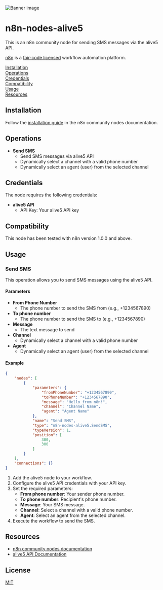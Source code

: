 ![Banner image](https://user-images.githubusercontent.com/10284570/173569848-c624317f-42b1-45a6-ab09-f0ea3c247648.png)

# n8n-nodes-alive5

This is an n8n community node for sending SMS messages via the alive5 API.

[n8n](https://n8n.io/) is a [fair-code licensed](https://docs.n8n.io/reference/license/) workflow automation platform.

[Installation](#installation)  
[Operations](#operations)  
[Credentials](#credentials)  
[Compatibility](#compatibility)  
[Usage](#usage)  
[Resources](#resources)

## Installation

Follow the [installation guide](https://docs.n8n.io/integrations/community-nodes/installation/) in the n8n community nodes documentation.

## Operations

- **Send SMS**
  - Send SMS messages via alive5 API
  - Dynamically select a channel with a valid phone number
  - Dynamically select an agent (user) from the selected channel

## Credentials

The node requires the following credentials:

- **alive5 API**
  - API Key: Your alive5 API key

## Compatibility

This node has been tested with n8n version 1.0.0 and above.

## Usage

### Send SMS

This operation allows you to send SMS messages using the alive5 API.

#### Parameters

- **From Phone Number**
  - The phone number to send the SMS from (e.g., +1234567890)
- **To phone number**
  - The phone number to send the SMS to (e.g., +1234567890)
- **Message**
  - The text message to send
- **Channel**
  - Dynamically select a channel with a valid phone number
- **Agent**
  - Dynamically select an agent (user) from the selected channel

#### Example
```json
{
	"nodes": [
		{
			"parameters": {
				"fromPhoneNumber": "+1234567890",
				"toPhoneNumber": "+1234567890",
				"message": "Hello from n8n!",
				"channel": "Channel Name",
				"agent": "Agent Name"
			},
			"name": "Send SMS",
			"type": "n8n-nodes-alive5.SendSMS",
			"typeVersion": 1,
			"position": [
				300,
				300
			]
		}
	],
	"connections": {}
}
```
1. Add the alive5 node to your workflow.
2. Configure the alive5 API credentials with your API key.
3. Set the required parameters:
   - **From phone number**: Your sender phone number.
   - **To phone number**: Recipient's phone number.
   - **Message**: Your SMS message.
   - **Channel**: Select a channel with a valid phone number.
   - **Agent**: Select an agent from the selected channel.
4. Execute the workflow to send the SMS.

## Resources

- [n8n community nodes documentation](https://docs.n8n.io/integrations/community-nodes/)
- [alive5 API Documentation](https://documenter.getpostman.com/view/12135254/UVsQr3zh)

## License

[MIT](https://github.com/n8n-io/n8n-nodes-starter/blob/master/LICENSE.md)
